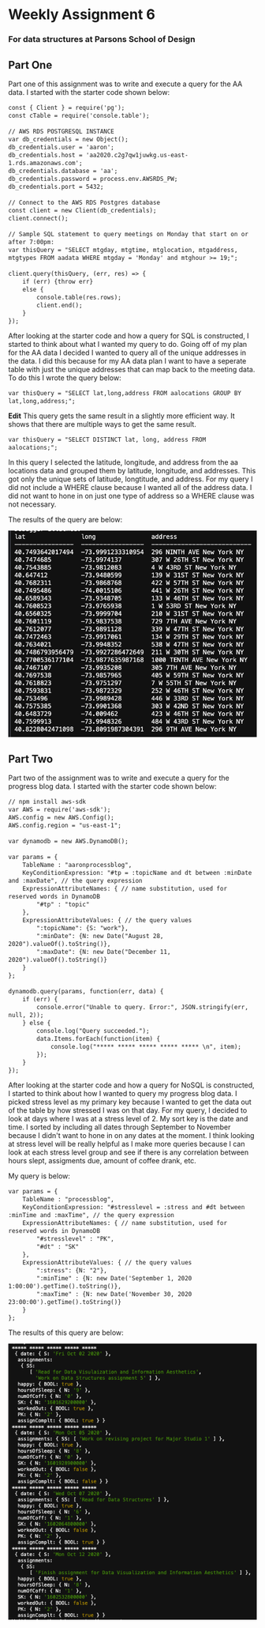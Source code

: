 # Weekly Assignment 6
### For data structures at Parsons School of Design

## Part One
Part one of this assignment was to write and execute a query for the AA data. I started with the starter code shown below:

    const { Client } = require('pg');
    const cTable = require('console.table');

    // AWS RDS POSTGRESQL INSTANCE
    var db_credentials = new Object();
    db_credentials.user = 'aaron';
    db_credentials.host = 'aa2020.c2g7qw1juwkg.us-east-1.rds.amazonaws.com';
    db_credentials.database = 'aa';
    db_credentials.password = process.env.AWSRDS_PW;
    db_credentials.port = 5432;

    // Connect to the AWS RDS Postgres database
    const client = new Client(db_credentials);
    client.connect();

    // Sample SQL statement to query meetings on Monday that start on or after 7:00pm: 
    var thisQuery = "SELECT mtgday, mtgtime, mtglocation, mtgaddress, mtgtypes FROM aadata WHERE mtgday = 'Monday' and mtghour >= 19;";

    client.query(thisQuery, (err, res) => {
        if (err) {throw err}
        else {
            console.table(res.rows);
            client.end();
        }
    });
    
After looking at the starter code and how a query for SQL is constructed, I started to think about what I wanted my query to do. Going off of my plan for the AA data I decided I wanted to query all of the unique addresses in the data. I did this because for my AA data plan I want to have a seperate table with just the unique addresses that can map back to the meeting data.
To do this I wrote the query below:

    var thisQuery = "SELECT lat,long,address FROM aalocations GROUP BY lat,long,address;";
    
**Edit** This query gets the same result in a slightly more efficient way. It shows that there are multiple ways to get the same result.

    var thisQuery = "SELECT DISTINCT lat, long, address FROM aalocations;";
           
In this query I selected the latitude, longitude, and address from the aa locations data and grouped them by latitude, longitude, and addresses. This got only the unique sets of latitude, longtitude, and address. For my query I did not include a WHERE clause because I wanted all of the address data. I did not want to hone in on just one type of address so a WHERE clause was not necessary.

The results of the query are below:

![](sqlQuery.png)

## Part Two
Part two of the assignment was to write and execute a query for the progress blog data. I started with the starter code shown below:

    // npm install aws-sdk
    var AWS = require('aws-sdk');
    AWS.config = new AWS.Config();
    AWS.config.region = "us-east-1";

    var dynamodb = new AWS.DynamoDB();

    var params = {
        TableName : "aaronprocessblog",
        KeyConditionExpression: "#tp = :topicName and dt between :minDate and :maxDate", // the query expression
        ExpressionAttributeNames: { // name substitution, used for reserved words in DynamoDB
            "#tp" : "topic"
        },
        ExpressionAttributeValues: { // the query values
            ":topicName": {S: "work"},
            ":minDate": {N: new Date("August 28, 2020").valueOf().toString()},
            ":maxDate": {N: new Date("December 11, 2020").valueOf().toString()}
        }
    };

    dynamodb.query(params, function(err, data) {
        if (err) {
            console.error("Unable to query. Error:", JSON.stringify(err, null, 2));
        } else {
            console.log("Query succeeded.");
            data.Items.forEach(function(item) {
                console.log("***** ***** ***** ***** ***** \n", item);
            });
        }
    });
 
After looking at the starter code and how a query for NoSQL is constructed, I started to think about how I wanted to query my progress blog data. I picked stress level as my primary key because I wanted to get the data out of the table by how stressed I was on that day. For my query, I decided to look at days where I was at a stress level of 2. My sort key is the date and time. I sorted by including all dates through September to November because I didn't want to hone in on any dates at the moment. I think looking at stress level will be really helpful as I make more queries because I can look at each stress level group and see if there is any correlation between hours slept, assigments due, amount of coffee drank, etc.

My query is below:

    var params = {
        TableName : "processblog",
        KeyConditionExpression: "#stresslevel = :stress and #dt between :minTime and :maxTime", // the query expression
        ExpressionAttributeNames: { // name substitution, used for reserved words in DynamoDB
            "#stresslevel" : "PK",
            "#dt" : "SK"
        },
        ExpressionAttributeValues: { // the query values
            ":stress": {N: "2"},
            ":minTime" : {N: new Date('September 1, 2020 1:00:00').getTime().toString()},
            ":maxTime" : {N: new Date('November 30, 2020 23:00:00').getTime().toString()}
        }
    };
    
The results of this query are below:

![](nosqlQuery.png)
